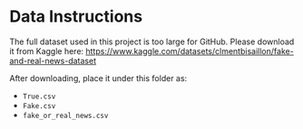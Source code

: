 # Data Instructions

The full dataset used in this project is too large for GitHub.
Please download it from Kaggle here:
https://www.kaggle.com/datasets/clmentbisaillon/fake-and-real-news-dataset

After downloading, place it under this folder as:
- `True.csv`
- `Fake.csv`
- `fake_or_real_news.csv`
